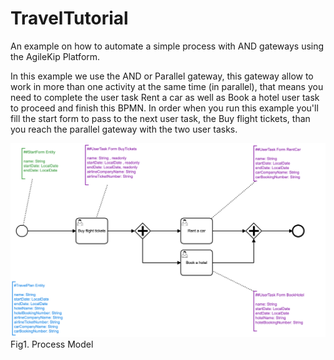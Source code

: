 # TravelTutorial

An example on how to automate a simple process with AND gateways using the AgileKip Platform.

In this example we use the AND or Parallel gateway, this gateway allow to work in more than one activity at the same time (in parallel), that means you need to complete the user task Rent a car as well as Book a hotel user task to proceed and finish this BPMN. In order when you run this example you'll fill the start form to pass to the next user task, the Buy flight tickets, than you reach the parallel gateway with the two user tasks.

![Model](/MODELS/travel-AND/travel_AND.png)
Fig1. Process Model
